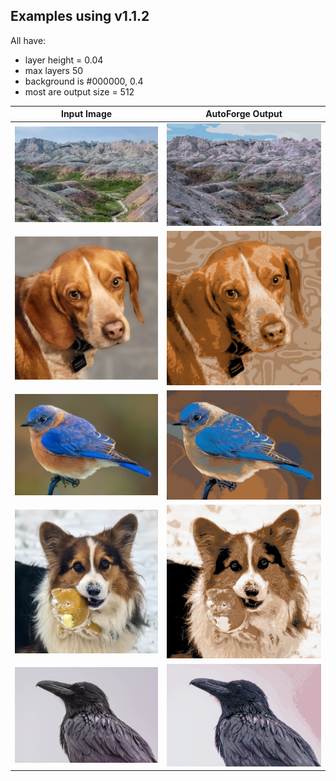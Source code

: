 ## Examples using v1.1.2

All have:
  - layer height = 0.04
  - max layers 50
  - background is #000000, 0.4
  - most are output size = 512

| Input Image | AutoForge Output |
| --- | --- |
| ![badlands](../inputs/badlands.jpg) | ![badlands N colors](./badlands_discrete_comp.jpg) |
| ![beagle](../inputs/beagle.jpg) | ![beagle N colors](./beagle_discrete_comp.jpg) |
| ![bluebird](../inputs/bluebird.jpg) | ![bluebird N colors](./bluebird_discrete_comp.jpg) |
| ![corgi](../inputs/corgi.jpg) | ![corgi N colors](./corgi_discrete_comp.jpg) |
| ![raven](../inputs/raven.jpg) | ![raven N colors](./raven_discrete_comp.jpg) |
